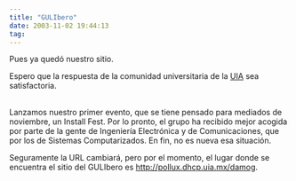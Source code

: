 ```yaml
---
title: "GULIbero"
date: 2003-11-02 19:44:13
tag: 
---
```

<p>Pues ya quedó nuestro sitio.</p>



<p>Espero que la respuesta de la comunidad universitaria de la <a href="http://web.archive.org/web/20031125134728/http://uia.mx/">UIA</a> sea satisfactoria.</p>

<p><br/>
Lanzamos nuestro primer evento, que se tiene pensado para mediados de noviembre, un Install Fest. Por lo pronto, el grupo ha recibido mejor acogida por parte de la gente de Ingeniería Electrónica y de Comunicaciones, que por los de Sistemas Computarizados. En fin, no es nueva esa situación.</p>



<p>Seguramente la URL cambiará, pero por el momento, el lugar donde se encuentra el sitio del GULIbero es <a href="http://web.archive.org/web/20031125134728/http://pollux.dhcp.uia.mx/damog"><a href="http://pollux.dhcp.uia.mx/damog">http://pollux.dhcp.uia.mx/damog</a></a>.</p>
